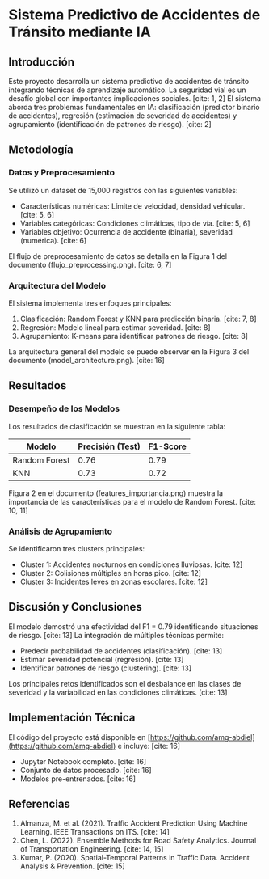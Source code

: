 # Sistema Predictivo de Accidentes de Tránsito mediante IA

## Introducción

Este proyecto desarrolla un sistema predictivo de accidentes de tránsito integrando técnicas de aprendizaje automático. La seguridad vial es un desafío global con importantes implicaciones sociales. [cite: 1, 2] El sistema aborda tres problemas fundamentales en IA: clasificación (predictor binario de accidentes), regresión (estimación de severidad de accidentes) y agrupamiento (identificación de patrones de riesgo). [cite: 2]

## Metodología

### Datos y Preprocesamiento

Se utilizó un dataset de 15,000 registros con las siguientes variables:

* Características numéricas: Límite de velocidad, densidad vehicular. [cite: 5, 6]
* Variables categóricas: Condiciones climáticas, tipo de vía. [cite: 5, 6]
* Variables objetivo: Ocurrencia de accidente (binaria), severidad (numérica). [cite: 6]

El flujo de preprocesamiento de datos se detalla en la Figura 1 del documento (flujo\_preprocessing.png). [cite: 6, 7]

### Arquitectura del Modelo

El sistema implementa tres enfoques principales:

1.  Clasificación: Random Forest y KNN para predicción binaria. [cite: 7, 8]
2.  Regresión: Modelo lineal para estimar severidad. [cite: 8]
3.  Agrupamiento: K-means para identificar patrones de riesgo. [cite: 8]

La arquitectura general del modelo se puede observar en la Figura 3 del documento (model\_architecture.png). [cite: 16]

## Resultados

### Desempeño de los Modelos

Los resultados de clasificación se muestran en la siguiente tabla:

| Modelo        | Precisión (Test) | F1-Score |
| ------------- | ---------------- | -------- |
| Random Forest | 0.76             | 0.79     |
| KNN           | 0.73             | 0.72     |

Figura 2 en el documento (features\_importancia.png) muestra la importancia de las características para el modelo de Random Forest. [cite: 10, 11]

### Análisis de Agrupamiento

Se identificaron tres clusters principales:

* Cluster 1: Accidentes nocturnos en condiciones lluviosas. [cite: 12]
* Cluster 2: Colisiones múltiples en horas pico. [cite: 12]
* Cluster 3: Incidentes leves en zonas escolares. [cite: 12]

## Discusión y Conclusiones

El modelo demostró una efectividad del F1 = 0.79 identificando situaciones de riesgo. [cite: 13] La integración de múltiples técnicas permite:

* Predecir probabilidad de accidentes (clasificación). [cite: 13]
* Estimar severidad potencial (regresión). [cite: 13]
* Identificar patrones de riesgo (clustering). [cite: 13]

Los principales retos identificados son el desbalance en las clases de severidad y la variabilidad en las condiciones climáticas. [cite: 13]

## Implementación Técnica

El código del proyecto está disponible en [https://github.com/amg-abdiel](https://github.com/amg-abdiel) e incluye: [cite: 16]

* Jupyter Notebook completo. [cite: 16]
* Conjunto de datos procesado. [cite: 16]
* Modelos pre-entrenados. [cite: 16]

## Referencias

1.  Almanza, M. et al. (2021). Traffic Accident Prediction Using Machine Learning. IEEE Transactions on ITS. [cite: 14]
2.  Chen, L. (2022). Ensemble Methods for Road Safety Analytics. Journal of Transportation Engineering. [cite: 14, 15]
3.  Kumar, P. (2020). Spatial-Temporal Patterns in Traffic Data. Accident Analysis & Prevention. [cite: 15]
